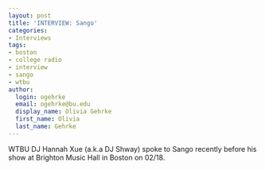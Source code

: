 ```yaml
---
layout: post
title: 'INTERVIEW: Sango'
categories:
- Interviews
tags:
- boston
- college radio
- interview
- sango
- wtbu
author:
  login: ogehrke
  email: ogehrke@bu.edu
  display_name: Olivia Gehrke
  first_name: Olivia
  last_name: Gehrke
---
```

WTBU DJ Hannah Xue (a.k.a DJ Shway) spoke to Sango recently before his show at Brighton Music Hall in Boston on 02/18.